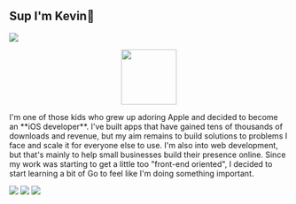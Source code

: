 
<h2> Sup I'm Kevin👋</h2>
<img src="https://komarev.com/ghpvc/?username=scenario7">
<p align="center">
<img src="https://thumbs.gfycat.com/ComplicatedAdmiredAllosaurus-max-1mb.gif" height="100" width="100">
</p>
<p>I'm one of those kids who grew up adoring Apple and decided to become an **iOS developer**. I've built apps that have gained tens of thousands of downloads and revenue, but my aim remains to build solutions to problems I face and scale it for everyone else to use. I'm also into web development, but that's mainly to help small businesses build their presence online. Since my work was starting to get a little too "front-end oriented", I decided to start learning a bit of Go to feel like I'm doing something important.</p>

<div>
<img src="https://img.shields.io/badge/go-%2300ADD8.svg?style=for-the-badge&logo=go&logoColor=white">
<img src="https://img.shields.io/badge/swift-F54A2A?style=for-the-badge&logo=swift&logoColor=white">
<img src="https://img.shields.io/badge/Next-black?style=for-the-badge&logo=next.js&logoColor=white">
</div>
